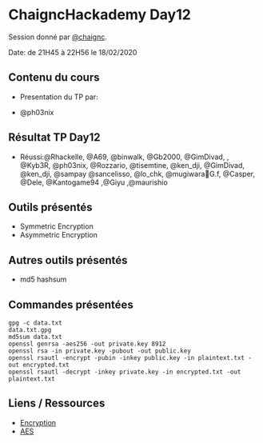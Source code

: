 # ChaigncHackademy Day12
Session donné par [@chaignc][@chaignc].

Date: de 21H45 à 22H56 le 18/02/2020

## Contenu du cours

* Presentation du TP par: 

* @ph03nix 

## Résultat TP Day12
* Réussi:@Rhackelle, @A69, @binwalk, @Gb2000, @GimDivad, , @Kyb3R, @ph03nix, @Rozzario, @tisemtine, @ken_dji, @GimDivad, @ken_dji, @sampay
         @sancelisso, @lo_chk, @mugiwara👒G.f, @Casper, @Dele, @Kantogame94 ,@Giyu ,@maurishio
## Outils présentés

* Symmetric Encryption
* Asymmetric Encryption

## Autres outils présentés
* md5 hashsum

## Commandes présentées
```
gpg -c data.txt 
data.txt.gpg
md5sum data.txt
openssl genrsa -aes256 -out private.key 8912
openssl rsa -in private.key -pubout -out public.key
openssl rsautl -encrypt -pubin -inkey public.key -in plaintext.txt -out encrypted.txt
openssl rsautl -decrypt -inkey private.key -in encrypted.txt -out plaintext.txt
```

## Liens / Ressources

* [Encryption](https://www.cloudflare.com/learning/ssl/what-is-encryption/)
* [AES](https://en.wikipedia.org/wiki/Advanced_Encryption_Standard)

[@chaignc]:https://twitter.com/chaignc
[hexpresso]:https://hexpresso.github.io
[@Grenadine]:https://twitter.com/Greynardine
[@SaxX]:https://twitter.com/_saxx_
